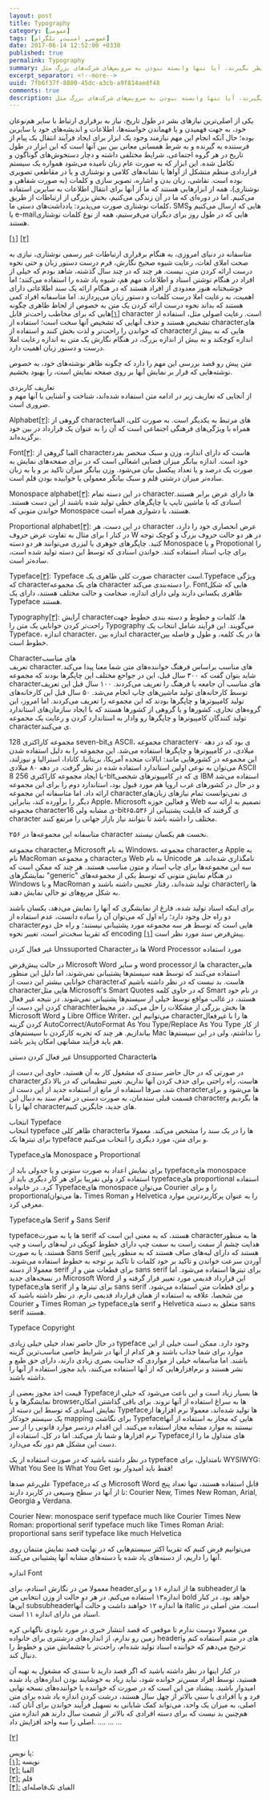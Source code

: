 ```yaml
---
layout: post
title: Typography
category: [عمومی]
tags: [عمومی, امنیت, تلگرام]
date: 2017-06-14 12:52:00 +0330
published: true
permalink: Typography
summary: انتخاب یک پیام رسان امن و مناسب همیشه برای عده‌ای جز دغدغه‌هاست و معمولا افراد نمی‌دانند که برای انتخاب این سرویس چه مواردی را باید در نظر بگیرند، آیا تنها وابسته نبودن به سرویس‌های شرکت‌های بزرگ مثل Facebook و Google کافی است؟ آیا opensource بودن نرم افزاری که قصد استفاده از آن را داریم متضمن امنیت آن سرویس خواهد شد؟ در این مجموعه قصد داریم تا با هم بررسی کنیم که چگونه می‌توانیم یک سرویس پیام رسان خوب و امن و مناسب برای نیازهای خودمان را پیدا کنیم؟
excerpt_separator: <!--more--> 
uuid: 7fb6f37f-8800-45dc-a3cb-a9f814aedf48
comments: true
description: انتخاب یک پیام رسان امن و مناسب همیشه برای عده‌ای جز دغدغه‌هاست و معمولا افراد نمی‌دانند که برای انتخاب این سرویس چه مواردی را باید در نظر بگیرند، آیا تنها وابسته نبودن به سرویس‌های شرکت‌های بزرگ مثل Facebook و Google کافی است؟ آیا opensource بودن نرم افزاری که قصد استفاده از آن را داریم متضمن امنیت آن سرویس خواهد شد؟ در این مجموعه قصد داریم تا با هم بررسی کنیم که چگونه می‌توانیم یک سرویس پیام رسان خوب و امن و مناسب برای نیازهای خودمان را پیدا کنیم؟
---
```

یکی از اصلی‌ترین نیازهای بشر در طول تاریخ، نیاز به برقراری ارتباط با سایر هم‌نوعان خود، به جهت فهمیدن و یا فهماندن خواسته‌ها، اطلاعات و اندیشه‌های خود یا سایرین بوده؛ حال آنکه انجام این مهم نیازمند وجود یک ابزار برای ایجاد فرآیند انتقال یک پیام از فرستنده به گیرنده و به شرط همسانی معانی بین بین آنها است که این ابزار در طول تاریخ در هر گروه اجتماعی، شرایط مختلفی داشته و دچار دستخوش‌های گوناگون و تکامل شده. این ابزار که به صورت عام زبان نامیده می‌شود همواره یک سیستم قراردادی منظم متشکل از آواها یا نشانه‌های کلامی و نوشتاری و یا در مقاطعی تصویری بوده است. نقاشی، زبان بدن و اشاره، تصویر سازی و کلمات (به صورت شفاهی و نوشتاری)، همه از ابزارهایی هستند که ما از آنها برای انتقال اطلاعات به سایرین استفاده می‌کنیم. اما در دوره‌ای که ما در آن زندگی می‌کنیم، بخش بزرگی از ارتباطات از طریق کلمات نوشتاری صورت می‌پذیرد: یادداشت‌های دستی ما، SMSهایی که ارسال می‌کنیم و یا e-mailهایی که در طول روز برای دیگران می‌فرستیم، همه از نوع کلمات نوشتاری هستند.

<a id="footnote-ref-001" style="font-style: normal;" class="foot-note-reference" href="#footnote-001">[۱]</a>
<a id="footnote-ref-001" style="font-style: normal;" class="foot-note-reference" href="#footnote-001">[۲]</a>

متاسفانه در دنیای امروزی، به هنگام برقراری ارتباطات غیر رسمی نوشتاری، نیازی به صحت املای لغات، رعایت شیوه صحیح نگارش، فرم درست دستور زبان و حتی نحوه درست ارائه کردن متن، نیست. هر چند که در چند سال گذشته، شاهد بودم که خیلی از افراد در هنگام نوشتن اسناد و اطلاعات مهم هم، شیوه یاد شده را استفاده می‌کنند؛ اما خوشبختانه هنوز معدودی از افراد هستند که در هنگام ارائه یک سند اطلاعاتی دارای اهمیت، به رعایت املا درست کلمات و دستور زبان می‌پردازند. اما متاسفانه افراد کمی هستند که بداند نحوه درست ارائه کردن یک متن به خصوص از لحاظ ظاهری چگونه است. رعایت اصولی مثل، استفاده از <bdi class="ltr-direction">character</bdi>
<a id="footnote-ref-001" style="font-style: normal;" class="foot-note-reference" href="#footnote-001">[۱]</a>‌هایی که برای مخاطب راحت‌تر قابل تشخیص هستند و حذف آنهایی که تشخیص آنها سخت است؛ استفاده از character‌های که خواندن را راحت‌تر و لذت بخش کنند و استفاده از  character‌هایی که نه بیش از اندازه کوچکند و نه بیش از اندازه بزرگ، در هنگام نگارش یک متن به اندازه رعایت املا درست و دستور زبان اهمیت دارد.

متن پیش رو قصد بررسی این مهم را دارد که چگونه ظاهر نوشته‌های خود، به خصوص نوشته‌هایی که قرار بر نمایش آنها بر روی صفحه نمایش است، را بهبود بخشیم. 

<div class="post-inline-title">تعاریف کاربردی</div>
از آنجایی که تعاریف زیر در ادامه متن استفاده شده‌اند، شناخت و آشنایی با آنها مهم و ضروری است.

<span class="font-color-white"><bdi>Alphabet</bdi><a id="footnote-ref-001" style="font-style: normal;" class="foot-note-reference" href="#footnote-002">[۲]</a></span>: گروهی از character‌های مرتبط به یکدیگر است. به صورت کلی، الفبا همراه با ویژگی‌های فرهنگی اجتماعی است که آن را به عنوان یک قرارداد در بین خود برگزیده‌اند.

<span class="font-color-white"><bdi>Font</bdi><a id="footnote-ref-001" style="font-style: normal;" class="foot-note-reference" href="#footnote-003">[۳]</a></span>: الفبا گروهی از character‌هاست که دارای اندازه، وزن و سبک منحصر بفرد خود است. اندازه بیانگر میزان فضایی اشغالی است که در برای صفحه‌های نمایش به صورت یک درصد و یا تعداد پیکسل بیان می‌شود. وزن بیانگر میزان تاکید بر و یا به زبان ساده‌تر میزان درشتی قلم و سبک بیانگر معمولی یا خوابیده بودن قلم است.

<span class="font-color-white"><bdi>Monospace alphabet</bdi><a id="footnote-ref-001" style="font-style: normal;" class="foot-note-reference" href="#footnote-003">[۳]</a></span>: در این دسته تمام characterها دارای عرض برابر هستند. اسنادی که با ماشین تایپ یا چاپگرهای خطی تولید شده باشند از این دست هستند. خواندن متونی که Monospace هستند، با دشواری همراه است.

<span class="font-color-white"><bdi>Proportional alphabet</bdi><a id="footnote-ref-001" style="font-style: normal;" class="foot-note-reference" href="#footnote-003">[۳]</a></span>: در این دست، هر character عرض انحصاری خود را دارد، برای مثال به تفاوت عرض حروف <span class="font-color-white">I</span> در کنار <span class="font-color-white">W</span> در هر دو حالت حروف بزرگ و کوچک توجه کنید. چاپگرهای جوهری یا لیزری می‌توانند هر دو دسته Monospace و یا Propotional را برای چاپ اسناد استفاده کنند. خواندن اسنادی که توسط این دسته تولید شده است، ساده‌تر است.

<span class="font-color-white"><bdi>Typeface</bdi><a id="footnote-ref-001" style="font-style: normal;" class="foot-note-reference" href="#footnote-003">[۳]</a></span>: Typeface صورت کلی ظاهری یک character است.Typeface ویژگی که characterهای یک مجموعه character را دسته‌بندی می‌کند. Fontهایی که شکل ظاهری یکسانی دارند ولی دارای اندازه، ضخامت و حالت مختلف هستند، دارای یک Typeface هستند.

<span class="font-color-white"><bdi>Typography</bdi><a id="footnote-ref-001" style="font-style: normal;" class="foot-note-reference" href="#footnote-003">[۳]</a></span>: آرایش characterها، کلمات و خطوط و دسته بندی خطوط جهت راحت‌تر کردن خوانایی یک متن را Typography می‌گویند. این فرِآیند شامل انتخاب یک Typeface، اندازه character، اندازه بین characterها در یک کلمه، و طول و فاصله بین خطوط است.

<div class="post-inline-title">Characterهای مناسب</div>
تعریف <span class="font-color-white">characterهای مناسب</span> براساس فرهنگ خواننده‌های متن شما معنا پیدا می‌کند. شاید بتوان گفت که ۳۰۰ سال قبل، این در جواحع مختلف این چاپگرها بودند که مجموعه characterهای مناسب آن جامعه یا فرهنگ را تعریف می‌کردند. ۱۰۰ سال قبل این تعریف توسط کارخانه‌های تولید ماشین‌های چاپ انجام می‌شد. ۵۰ سال قبل این کارخانه‌های تولید کامپیوترها و چاپگرها بودند که این مجموعه را تعریف می‌کردند. اما امروز، این گروه‌های تجاری، کشورها و یا گروهی از کشورها هستند که با ایجاد سازمان‌های استاندارد تولید کنندگان کامپیوترها و چاپگرها رو وادار به استاندارد کردن و رعایت یک مجموعه characterی می‌کنند.

مجموعه کاراکتری 128 seven-bitی ASCII، مجموعه characterی بود که در دهه ۷۰ میلادی، در کامپیوترها و چاپگرها استفاده می‌شد. این مجموعه را به دلیل استفاده شدن این مجموعه در کشورهایی مانند: ایالات متحده آمریکا، بریتانیا، کانادا، استرالیا و نیوزلند، می‌توان به نوعی اولین استاندارد استفاده شده در نظر گرفت. در دهه ۸۰ میلادی ASCII با ایجاد مجموعه کاراکتری 256 8-bitی که در کامپیوترهای شخصی IBM استفاده می‌شد و در حال در کشورهای غرب اروپا هم مورد قبول بود، استاندارد دوم را برای این مجموعه ارائه داد. اما متاسفانه این مجموعه characterی نمی‌توانست تمام نیازهای زبان‌های دیگر را برآورده کند، بنابراین Apple، Microsoft و فعالین حوزه Web تصمیم به ارائه سه مجموعه characterی مشابه ولی 16-bitی گرفتند که قابلیت پشتیبانی از ۶۵،۵۳۶ character مختلف را داشته باشد تا بتوانند نیاز بازار جهانی را مرتفع کنند.

متاسفانه این مجموعه‌ها در ۲۵۶ character نخست هم یکسان نیستند. 

مجموعه characterی Microsoft به نام <span class="font-color-white">Windows</span>، مجموعه characterی Apple به نام <span class="font-color-white">MacRoman</span> و مجموعه characterی Web به نام <span class="font-color-white">Unicode</span> نامگذاری شده‌اند. هر سه این مجموعه‌ها برای چاپ اسناد و متون مناسب هستند. هر چند که ممکن است که نمایشگرهای "generic" در هنگام نمایش متونی که توسط یکی از مجموعه‌های Windows و یا MacRoman تولید شده‌اند، رفتار عجیبی داشته باشند و characterها را به شکل مربع‌های تو خالی نمایش دهند.

برای اینکه اسناد تولید شده، فارغ از نمایشگری که آنها را نمایش می‌دهد، یکسان باشند دو راه حل وجود دارد؛ راه اول که می‌توان آن را ساده دانست، عدم استفاده از characterهایی است که توسط هر سه مجموعه مورد پشتیبانی نیستند؛ و راه حل دوم که تقریبا سخت‌تر است، تغییر نحوه encoding <a id="footnote-ref-001" style="font-style: normal;" class="foot-note-reference" href="#footnote-001">[۱]</a> پیش‌فرض سند مورد نظر است.

غیر فعال کردن Unssuported Characterها در Word Processor مورد استفاده

در حالت پیش‌فرض Microsoft Word و سایر word processorها از characterهایی استفاده می‌کنند که توسط همه سیستم‌ها پشتیبانی نمی‌شوند، اما دلیل این منظور خوانایی بیشتر این دست از characterهاست. بد نیست که در نظر داشته باشیم که characterهایی مثل Microsoft's Smart Quotes که در حاوی کلمه Smart در نام خود هستند، در غالب مواقع توسط خیلی از سیستم‌ها پشتیبانی نمی‌شوند. در نتیجه غیر فعال کردن این دست از charachterها بخش بزرگی از مشکلات را حل می‌کند. در محیط Microsoft Word و Libre Office Writer، می‌توانیم این characterها را با غیرفعال کردن گزینه <span class="font-color-white">AutoCorrect/AutoFormat As You Type/Replace As You Type</span> از کار بیاندازیم. هر چند که تجربه کارکردن با سیستم‌های Mac را نداشتم، ولی در این سیستم‌ها هم باید فرآیند مشابهی امکان پذیر باشد.

غیر فعال کردن دستی Unsupported Characterها

در صورتی که در حال حاضر سندی که مشغول کار به آن هستید، حاوی این دست از characterهاست، راه راحتی برای حذف کردن آنها نداریم. تغییر تنظیماتی که در بالا ذکر شد، صرفا استفاده از مانع از استفاده جدید از این دست از characterها می‌شود و برای قسمت قبلی سندمان، به صورت دستی در تمام سند به دنبال این characterها بگردیم و آنها را با characterهای جدید، جایگزین کنیم.

<div class="post-inline-title">انتخاب Typeface</div> 
انتخاب typeface ظاهر کلی characterها را در یک سند را مشخص می‌کند. معمولا ما برای تیترها یک typeface و برای متن، مورد دیگری را انتخاب می‌کنیم.

Typefaceهای Monospace و Proportional

برای نمایش اعداد به صورت ستونی و یا جدولی باید از typefaceهای monospace استفاده کرد ولی تقریبا برای هر کار دیگری باید از typefaceهای proportional استفاده کرد. در خانواده Typefaceهای monospace می‌توان Courier را و برای proportionalها می‌توان، Times Roman و Helvetica را به عنوان پرکاربردترین موارد معرفی کرد.

Typefaceهای Serif و Sans Serif

typefaceها یا به صورت serif هستند، که به معنی این است که characterها به منظور هدایت چشم از سمت راست به سمت چپ دارای خطوط کوپکی در لبه‌های راست و چپ هستند، یا به صورت Sans Serif هستند که دارای لبه‌های صاف هستند که به منظور پایین آوردن سرعت خواندن و تاکید بر خود کلمات تا تاکید بر توجه به خطوط استفاده می‌شوند. معمولا از دسته serif برای قطعات متن و از sans serif برای تیترها استفاده می‌شود. اما در نسخه‌های جدید Microsoft Word این قرارداد قدیمی مورد تغییر قرار گرفته و از typefaceهای serif برای تیترها و از sans serif و برای قطعات متن استفاده می‌شود. من شخصا، علاقه به استفاده از همان قرارداد قدیمی دارم. در نظر داشته باشید که Courier و Times Roman جز typefaceهای serif و Helvetica متعلق به دسته sans serif هستند.

Typeface Copyright

در حال حاضر تعداد خیلی خیلی زیادی typeface وجود دارد. ممکن است خیلی از این موارد برای شما جذاب باشند و هر کدام از آنها در شرایط خاصی مناسب‌ترین گزینه باشند. اما متاسفانه خیلی از مواردی که جذابیت بصری زیادی دارند، دارای حق طبع و نشر هستند و نرم‌افزارهایی که از آنها استفاده می‌کنند، باید مجوز استفاده از آنها را داشته باشند.

قیمت اخذ مجوز بعضی از Typefaceها بسیار زیاد است و این باعث می‌شود که خیلی از نمایشگرها و یا browserها به سراغ استفاده از آنها نروند. برای باقی گذاشتن امکان نمایش اسنادی که توسط این دسته از Typefaceها تولید شده‌اند، معمولا نرم افزارها از یک سیستم خودکار mapping برای نگاشت Typefaceهایی که مجاز به استفاده از آنها نیستند به موارد مشابه مجاز استفاده می‌کنند. این اقدام دردسر موارد قانونی را از سر نرم افزارها و شما باز می‌کند. اما در کل، استفاده از Typefaceهای متداول ما را از دست این مشکل هم دور نگه می‌دارد.

<p><blackquote class="warning">
در نظر داشته باشید که در صورت استفاده از یک typeface نامتداول، برای WYSIWYG: What You See Is What You Get فقط باید امیدوار بود!
</blackquote></p>

علی‌رغم صدها Typefaceی که در Microsoft Word قابل استفاده هستند، تنها تعداد پنج تا از آنها در سطح وسیعی در کاربرد دارند: Courier New, Times New Roman, Arial, Georgia و Verdana.

Courier New: monospace serif typeface much like Courier
Times New Roman: proportional serif typeface much like Times Roman
Arial: proportional sans serif typeface like much Helvetica

می‌توانیم فرض کنیم که تقریبا اکثر سیستم‌هایی که در نهایت قصد نمایش متنمان روی آنها را داریم، از دسته‌های یاد شده یا دسته‌های مشابه آنها پشتیبانی می‌کنند.

اندازه Font

معمولا من در نگارش اسنادم، برای headerها از اندازه ۱۶ و برای subheaderها از اندازه۱۳ استفاده می‌کنم. در هر دو حالت از وزن انتخابی من bold خواهد بود. در کنار این‌ها subsubheaderها اندازه ۱۲ خواهند داشت و حالت آنها italic است. متن اصلی در اسناد من دارای اندازه ۱۱ است.

من معمولا دوست ندارم تا موقعی که قصد انتشار خبری در مورد نابودی ناگهانی کره زمین رو ندارم، از اندازه‌های درشت‍تری برای خانواده headeriهای در متنم استفاده کنم و ترجیح می‌دهم که خواننده اسناد تولید شده‌ام، راحت‌تر با چشمانش متن و خطوط را دنبال کند.

در کنار اینها در نظر داشته باشید که اگر قصد دارید تا سندی که مشغول به تهیه آن هستید، توسط افراد مسن‌تر خوانده شود، نباید زیاد به خوشایند بودن اندازه‌های یاد شده امیدوار باشید. پیشناد من این است که در صورت که خواننده‌ یا خواننده‌های نسخه نهایی فرد و یا افرادی با سنی بالاتر از چهل سال هستند، درشت کردن اندازه یاد شده برای متن اصلی، به میزان یک واحد، می‌تواند کمک شایانی به تسهیل فرآیند خواندن برای آنان کند، هم‌چنین بد نیست که برای دسته افرادی که بالاتر از شصت سال دارند هم اندازه متن اصلی را سه واحد افزایش داد.
....
...
...

<a id="footnote-ref-001" style="font-style: normal;" class="foot-note-reference" href="#footnote-001">[۲]</a>

<div class="foot-note-header">پا نویس:</div>
<span id="footnote-001" class="foot-note"><a href="#footnote-ref-001">[۱]:</a> نویسه</span><br>
<span id="footnote-002" class="foot-note"><a href="#footnote-ref-002">[۲]:</a> الفبا</span><br>
<span id="footnote-003" class="foot-note"><a href="#footnote-ref-003">[۳]:</a> قلم</span><br>
<span id="footnote-004" class="foot-note"><a href="#footnote-ref-004">[۴]:</a> الفبای تک‌فاصله‌ای</span><br>

